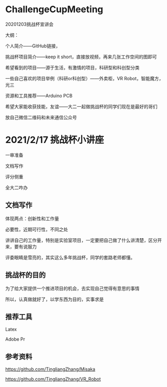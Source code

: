 # ChallengeCupMeeting
20201203挑战杯宣讲会



大纲：

个人简介——GitHub链接，

挑战杯项目简介——keep it short，直接放视频，再来几张工作空间的图即可

希望看到的项目——源于生活，有激情的项目，科研型和科创型分类

一些自己喜欢的项目举例（科研or科创型）——外卖柜，VR Robot，智能魔方，光三

资源和工具推荐——Arduino PCB 

希望大家能收获技能，友谊——大二一起做挑战杯的同学们现在是最好的哥们

放自己微信二维码和未来通信公众号



# 2021/2/17 挑战杯小讲座

一审准备

文档写作

评分侧重

全大二咋办



## 文档写作

体现两点：创新性和工作量

必要性，近期可行性，不同之处

讲讲自己的工作量，特别是实验室项目，一定要把自己做了什么讲清楚，区分开来，要有说服力

评委眼睛是雪亮的，其实这么多年挑战杯，同学的套路老师都懂。



## 挑战杯的目的

为了给大家提供一个推进项目的机会，去实现自己觉得有意思的事情

所以，认真做就好了，以学东西为目的，实事求是



## 推荐工具

Latex

Adobe Pr



## 参考资料

https://github.com/TingliangZhang/Misaka

https://github.com/TingliangZhang/VR_Robot